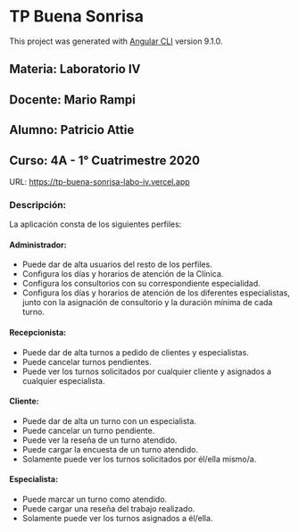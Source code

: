 # TP Buena Sonrisa

This project was generated with [Angular CLI](https://github.com/angular/angular-cli) version 9.1.0.

## Materia: Laboratorio IV

## Docente: Mario Rampi

## Alumno: Patricio Attie

## Curso: 4A - 1° Cuatrimestre 2020

URL: https://tp-buena-sonrisa-labo-iv.vercel.app

### Descripción:
La aplicación consta de los siguientes perfiles:
#### Administrador: 
* Puede dar de alta usuarios del resto de los perfiles.
* Configura los días y horarios de atención de la Clínica.
* Configura los consultorios con su correspondiente especialidad.
* Configura los días y horarios de atención de los diferentes especialistas, junto con la asignación de consultorio y la duración mínima de cada turno.
#### Recepcionista:
* Puede dar de alta turnos a pedido de clientes y especialistas.
* Puede cancelar turnos pendientes.
* Puede ver los turnos solicitados por cualquier cliente y asignados a cualquier especialista.
#### Cliente:
* Puede dar de alta un turno con un especialista.
* Puede cancelar un turno pendiente.
* Puede ver la reseña de un turno atendido.
* Puede cargar la encuesta de un turno atendido.
* Solamente puede ver los turnos solicitados por él/ella mismo/a.
#### Especialista:
* Puede marcar un turno como atendido.
* Puede cargar una reseña del trabajo realizado.
* Solamente puede ver los turnos asignados a él/ella.
